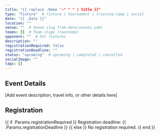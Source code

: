 ```yaml
---
title: "{{ replace .Name "-" " " | title }}"
type: "fixture"  # fixture | tournament | training-camp | social
date: "{{ .Date }}"
location: ""
venue: ""  # Venue slug from data/venues.yaml
teams: []  # Team slugs (taxonomy)
opponent: ""  # For fixtures
description: ""
registrationRequired: false
registrationDeadline: ""
status: "upcoming"  # upcoming | completed | cancelled
socialImage: ""
tags: []
---
```


## Event Details

[Add event description, travel info, or other details here]

## Registration

{{ if .Params.registrationRequired }}
Registration deadline: {{ .Params.registrationDeadline }}
{{ else }}
No registration required.
{{ end }}
